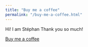 ```yaml
---
title: "Buy me a coffee"
permalink: "/buy-me-a-coffee.html"
---
```


Hi! I am Stéphan
Thank you so much!

<a class="btn btn-danger" href="https://www.buymeacoffee.com/stéphanadjarian">Buy me a coffee</a>
